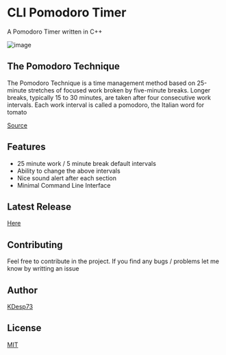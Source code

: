 # CLI Pomodoro Timer

A Pomodoro Timer written in C++

![image](https://github.com/KDesp73/Cli_Pomodoro/assets/63654361/3dd71a73-eb08-4b52-b3fa-0131c185a81f)

## The Pomodoro Technique

The Pomodoro Technique is a time management method based on 25-minute stretches of focused work broken by five-minute breaks. Longer breaks, typically 15 to 30 minutes, are taken after four consecutive work intervals. Each work interval is called a pomodoro, the Italian word for tomato

[Source](https://www.techtarget.com/whatis/definition/pomodoro-technique)

## Features 

- 25 minute work / 5 minute break default intervals
- Ability to change the above intervals
- Nice sound alert after each section
- Minimal Command Line Interface

## Latest Release

[Here](https://github.com/KDesp73/Cli-Pomodoro/releases/tag/v1.0.0)

## Contributing

Feel free to contribute in the project. If you find any bugs / problems let me know by writting an issue


## Author

[KDesp73](https://github.com/KDesp73)

## License

[MIT](./LICENSE)
